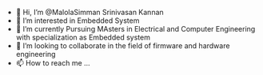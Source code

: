 - 👋 Hi, I’m @MalolaSimman Srinivasan Kannan
- 👀 I’m interested in Embedded System
- 🌱 I’m currently Pursuing MAsters in Electrical and Computer Engineering with specialization as Embedded system
- 💞️ I’m looking to collaborate in the field of firmware and hardware engineering
- 📫 How to reach me ...

<!---
malolasimman/malolasimman is a ✨ special ✨ repository because its `README.md` (this file) appears on your GitHub profile.
You can click the Preview link to take a look at your changes.
--->
